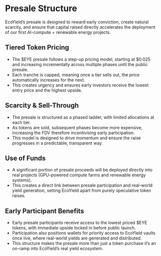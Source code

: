 # Presale Structure

EcoYield’s presale is designed to reward early conviction, create natural scarcity, and ensure that capital raised directly accelerates the deployment of our first AI-compute + renewable energy projects.

## Tiered Token Pricing

* The $EYE presale follows a step-up pricing model, starting at $0.025 and increasing incrementally across multiple phases until the public presale.
* Each tranche is capped, meaning once a tier sells out, the price automatically increases for the next.
* This creates urgency and ensures early investors receive the lowest entry price and the highest upside.

## Scarcity & Sell-Through

* The presale is structured as a phased ladder, with limited allocations at each tier.
* As tokens are sold, subsequent phases become more expensive, increasing the FDV therefore incentivising early participation.
* This model is designed to drive momentum and ensure the raise progresses in a predictable, transparent way.

## Use of Funds

* A significant portion of presale proceeds will be deployed directly into real projects (GPU-powered compute farms and renewable energy systems).
* This creates a direct link between presale participation and real-world yield generation, setting EcoYield apart from purely speculative token raises.

## Early Participant Benefits

* Early presale participants receive access to the lowest priced $EYE tokens, with immediate upside locked in before public launch.
* Participation also positions wallets for priority access to EcoYield vaults once live, where real-world yields are generated and distributed.
* This structure makes the presale more than just a token purchase it’s an on-ramp into EcoYield’s real yield ecosystem.
